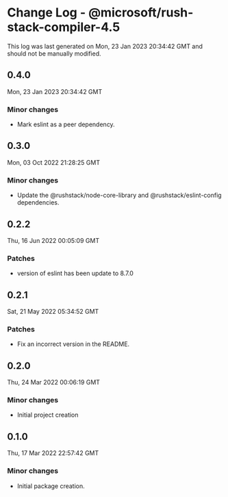 # Change Log - @microsoft/rush-stack-compiler-4.5

This log was last generated on Mon, 23 Jan 2023 20:34:42 GMT and should not be manually modified.

## 0.4.0
Mon, 23 Jan 2023 20:34:42 GMT

### Minor changes

- Mark eslint as a peer dependency.

## 0.3.0
Mon, 03 Oct 2022 21:28:25 GMT

### Minor changes

- Update the @rushstack/node-core-library and @rushstack/eslint-config dependencies.

## 0.2.2
Thu, 16 Jun 2022 00:05:09 GMT

### Patches

- version of eslint has been update to 8.7.0

## 0.2.1
Sat, 21 May 2022 05:34:52 GMT

### Patches

- Fix an incorrect version in the README.

## 0.2.0
Thu, 24 Mar 2022 00:06:19 GMT

### Minor changes

- Initial project creation

## 0.1.0
Thu, 17 Mar 2022 22:57:42 GMT

### Minor changes

- Initial package creation.

